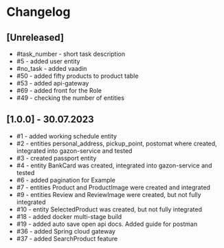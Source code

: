 # Changelog

## [Unreleased]
- #task_number - short task description
- #5 - added user entity
- #no_task - added vaadin
- #50 - added fifty products to product table
- #53 - added api-gateway
- #69 - added front for the Role
- #49 - checking the number of entities

## [1.0.0] - 30.07.2023
- #1 - added working schedule entity
- #2 - entities personal_address, pickup_point, postomat where created, integrated into gazon-service and tested
- #3 - created passport entity
- #4 - entity BankCard was created, integrated into gazon-service and tested
- #6 - added pagination for Example
- #7 - entities Product and ProductImage were created and integrated
- #9 - entities Review and ReviewImage were created, but not fully integrated
- #10 - entity SelectedProduct was created, but not fully integrated
- #18 - added docker multi-stage build
- #19 - added auto save open api docs. Added guide for postman
- #36 - added Spring cloud gateway
- #37 - added SearchProduct feature
